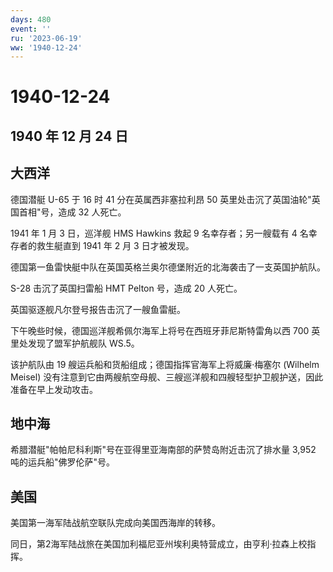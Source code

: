 ```yaml
---
days: 480
event: ''
ru: '2023-06-19'
ww: '1940-12-24'
---
```


# 1940-12-24

## 1940 年 12 月 24 日

## 大西洋

德国潜艇 U-65 于 16 时 41 分在英属西非塞拉利昂 50
英里处击沉了英国油轮"英国首相"号，造成 32 人死亡。

1941 年 1 月 3 日，巡洋舰 HMS Hawkins 救起 9 名幸存者；另一艘载有 4
名幸存者的救生艇直到 1941 年 2 月 3 日才被发现。

德国第一鱼雷快艇中队在英国英格兰奥尔德堡附近的北海袭击了一支英国护航队。

S-28 击沉了英国扫雷船 HMT Pelton 号，造成 20 人死亡。

英国驱逐舰凡尔登号报告击沉了一艘鱼雷艇。

下午晚些时候，德国巡洋舰希佩尔海军上将号在西班牙菲尼斯特雷角以西 700
英里处发现了盟军护航舰队 WS.5。

该护航队由 19 艘运兵船和货船组成；德国指挥官海军上将威廉·梅塞尔 (Wilhelm
Meisel)
没有注意到它由两艘航空母舰、三艘巡洋舰和四艘轻型护卫舰护送，因此准备在早上发动攻击。

## 地中海

希腊潜艇"帕帕尼科利斯"号在亚得里亚海南部的萨赞岛附近击沉了排水量 3,952
吨的运兵船"佛罗伦萨"号。

## 美国

美国第一海军陆战航空联队完成向美国西海岸的转移。

同日，第2海军陆战旅在美国加利福尼亚州埃利奥特营成立，由亨利·拉森上校指挥。